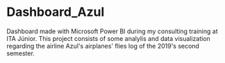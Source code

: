 # Dashboard_Azul
 Dashboard made with Microsoft Power BI during my consulting training at ITA Júnior. This project consists of some analylis and data visualization regarding the airline Azul's airplanes' flies log of the 2019's second semester.

